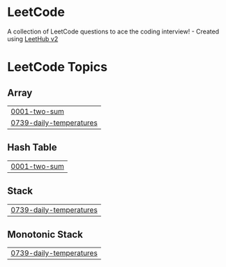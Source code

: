 # LeetCode
A collection of LeetCode questions to ace the coding interview! - Created using [LeetHub v2](https://github.com/arunbhardwaj/LeetHub-2.0)

<!---LeetCode Topics Start-->
# LeetCode Topics
## Array
|  |
| ------- |
| [0001-two-sum](https://github.com/num22yh/LeetCode/tree/master/0001-two-sum) |
| [0739-daily-temperatures](https://github.com/num22yh/LeetCode/tree/master/0739-daily-temperatures) |
## Hash Table
|  |
| ------- |
| [0001-two-sum](https://github.com/num22yh/LeetCode/tree/master/0001-two-sum) |
## Stack
|  |
| ------- |
| [0739-daily-temperatures](https://github.com/num22yh/LeetCode/tree/master/0739-daily-temperatures) |
## Monotonic Stack
|  |
| ------- |
| [0739-daily-temperatures](https://github.com/num22yh/LeetCode/tree/master/0739-daily-temperatures) |
<!---LeetCode Topics End-->